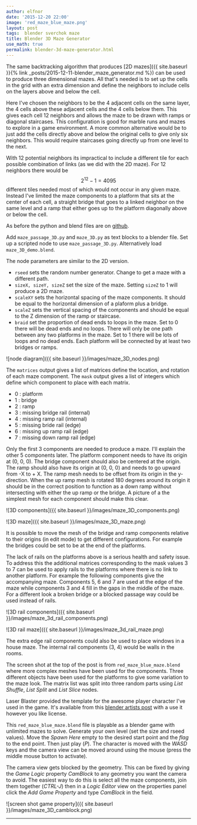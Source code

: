 ```yaml
---
author: elfnor
date: '2015-12-20 22:00'
image: 'red_maze_blue_maze.png'
layout: post
tags:  blender sverchok maze
title: Blender 3D Maze Generator
use_math: true
permalink: blender-3d-maze-generator.html
---
```


The same backtracking algorithm that produces [2D mazes]({{ site.baseurl }}{% link _posts/2015-12-11-blender_maze_generator.md %}) can be used to produce three dimensional mazes. All that\'s needed is to set up the cells in the grid with an extra dimension and define the neighbors to include cells on the layers above and below the cell.

Here I\'ve chosen the neighbors to be the 4 adjacent cells on the same layer, the 4 cells above these adjacent cells and the 4 cells below them. This gives each cell 12 neighbors and allows the maze to be drawn with ramps or diagonal staircases. This configuration is good for marble runs and mazes to explore in a game environment. A more common alternative would be to just add the cells directly above and below the original cells to give only six neighbors. This would require staircases going directly up from one level to the next.

With 12 potential neighbors its impractical to include a different tile for each possible combination of links (as we did with the 2D maze). For 12 neighbors there would be $$2^{12} - 1 = 4095$$ different tiles needed most of which would not occur in any given maze. Instead I\'ve limited the maze components to a platform that sits at the center of each cell, a straight bridge that goes to a linked neighbor on the same level and a ramp that either goes up to the platform diagonally above or below the cell.

As before the python and blend files are on [github](https://github.com/elfnor/mazes).

Add `maze_passage_3D.py` and `maze_3D.py` as text blocks to a blender file. Set up a scripted node to use `maze_passage_3D.py`. Alternatively load `maze_3D_demo.blend`.

The node parameters are similar to the 2D version.

-   `rseed` sets the random number generator. Change to get a maze with a different path.
-   `sizeX, sizeY, sizeZ` set the size of the maze. Setting `sizeZ` to 1 will produce a 2D maze.
-   `scaleXY` sets the horizontal spacing of the maze components. It should be equal to the horizontal dimension of a plaform plus a bridge.
-   `scaleZ` sets the vertical spacing of the components and should be equal to the Z dimension of the ramp or staircase.
-   `braid` set the proportion of dead ends to loops in the maze. Set to 0 there will be dead ends and no loops. There will only be one path between any two platforms in the maze. Set to 1 there will be lots of loops and no dead ends. Each platform will be connected by at least two bridges or ramps.

![node diagram]({{ site.baseurl }}/images/maze_3D_nodes.png)

The `matrices` output gives a list of matrices define the location, and rotation of each maze component. The `mask` output gives a list of integers which define which component to place with each matrix.

-   0 : platform
-   1 : bridge
-   2 : ramp
-   3 : missing bridge rail (internal)
-   4 : missing ramp rail (internal)
-   5 : missing bride rail (edge)
-   6 : missing up ramp rail (edge)
-   7 : missing down ramp rail (edge)

Only the first 3 components are needed to produce a maze. I\'ll explain the other 5 components later. The platform component needs to have its origin at (0, 0, 0). The bridge component should also be centered at the origin. The ramp should also have its origin at (0, 0, 0) and needs to go upward from -X to + X. The ramp mesh needs to be offset from its origin in the y-direction. When the up ramp mesh is rotated 180 degrees around its origin it should be in the correct position to function as a down ramp without intersecting with either the up ramp or the bridge. A picture of a the simplest mesh for each component should make this clear.

![3D components]({{ site.baseurl }}/images/maze_3D_components.png)

![3D maze]({{ site.baseurl }}/images/maze_3D_maze.png)

It is possible to move the mesh of the bridge and ramp components relative to their origins (in edit mode) to get different configurations. For example the bridges could be set to be at the end of the platforms.

The lack of rails on the platforms above is a serious health and safety issue. To address this the additional matrices corresponding to the mask values 3 to 7 can be used to apply rails to the platforms where there is no link to another platform. For example the following components give the accompanying maze. Components 5, 6 and 7 are used at the edge of the maze while components 3 and 4 fill in the gaps in the middle of the maze. For a different look a broken bridge or a blocked passage way could be used instead of rails.

![3D rail components]({{ site.baseurl }}/images/maze_3d_rail_components.png)

![3D rail maze]({{ site.baseurl }}/images/maze_3d_rail_maze.png)

The extra edge rail components could also be used to place windows in a house maze. The internal rail components (3, 4) would be walls in the rooms.

The screen shot at the top of the post is from `red_maze_blue_maze.blend` where more complex meshes have been used for the components. Three different objects have been used for the platforms to give some variation to the maze look. The matrix list was split into three random parts using *List Shuffle*, *List Split* and *List Slice* nodes.

Laser Blaster provided the template for the awesome player character I\'ve used in the game. It\'s available from this [blender artists post](http://blenderartists.org/forum/showthread.php?304200-Third-Person-Template-%28Xbox-360-gamepad-support-and-Mario-Galaxy-style-gravity%29) with a use it however you like license.

This `red_maze_blue_maze.blend` file is playable as a blender game with unlimited mazes to solve. Generate your own level (set the size and rseed values). Move the *Spawn Here* empty to the desired start point and the *flag* to the end point. Then just play (*P*). The character is moved with the *WASD* keys and the camera view can be moved around using the mouse (press the middle mouse button to activate).

The camera view gets blocked by the geometry. This can be fixed by giving the *Game Logic* property *CamBlock* to any geometry you want the camera to avoid. The easiest way to do this is select all the maze components, join them together (*CTRL-J*) then in a *Logic Editor* view on the properties panel click the *Add Game Property* and type *CamBlock* in the field.

![screen shot game property]({{ site.baseurl }}/images/maze_3D_camblock.png)

------------------------------------------------------------------------
